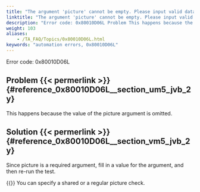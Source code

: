 ```yaml
--- 
title: "The argument 'picture' cannot be empty. Please input valid data."
linktitle: "The argument 'picture' cannot be empty. Please input valid data."
description: "Error code: 0x80010D06L Problem This happens because the value of the picture argument is omitted. Solution Since picture is a required argument, fill in a value for the argument, and then re-run the ..."
weight: 103
aliases: 
    - /TA_FAQ/Topics/0x80010D06L.html
keywords: "automation errors, 0x80010D06L"
---
```


Error code: 0x80010D06L

## Problem {{< permerlink >}} {#reference_0x80010D06L__section_um5_jvb_2y} 

This happens because the value of the picture argument is omitted.

## Solution {{< permerlink >}} {#reference_0x80010D06L__section_vm5_jvb_2y} 

Since picture is a required argument, fill in a value for the argument, and then re-run the test.

{{<note>}} You can specify a shared or a regular picture check.



